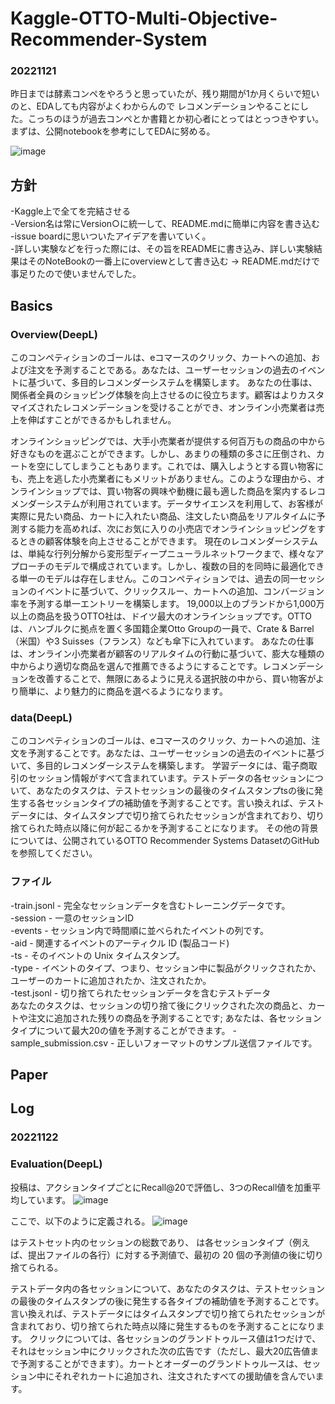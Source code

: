 # Kaggle-OTTO-Multi-Objective-Recommender-System

### 20221121

昨日までは酵素コンペをやろうと思っていたが、残り期間が1か月くらいで短いのと、EDAしても内容がよくわからんので
レコメンデーションやることにした。こっちのほうが過去コンペとか書籍とか初心者にとってはとっつきやすい。
まずは、公開notebookを参考にしてEDAに努める。

![image](https://user-images.githubusercontent.com/99288104/203073610-57aac5c7-5b32-44cf-aa32-b7487a5751e2.png)

## 方針

-Kaggle上で全てを完結させる<br>
-Version名は常にVersion○に統一して、README.mdに簡単に内容を書き込む<br>
-issue boardに思いついたアイデアを書いていく。<br>
-詳しい実験などを行った際には、その旨をREADMEに書き込み、詳しい実験結果はそのNoteBookの一番上にoverviewとして書き込む -> README.mdだけで事足りたので使いませんでした。<br>

## Basics
### Overview(DeepL)
 このコンペティションのゴールは、eコマースのクリック、カートへの追加、および注文を予測することである。あなたは、ユーザーセッションの過去のイベントに基づいて、多目的レコメンダーシステムを構築します。
あなたの仕事は、関係者全員のショッピング体験を向上させるのに役立ちます。顧客はよりカスタマイズされたレコメンデーションを受けることができ、オンライン小売業者は売上を伸ばすことができるかもしれません。

 オンラインショッピングでは、大手小売業者が提供する何百万もの商品の中から好きなものを選ぶことができます。しかし、あまりの種類の多さに圧倒され、カートを空にしてしまうこともあります。これでは、購入しようとする買い物客にも、売上を逃した小売業者にもメリットがありません。このような理由から、オンラインショップでは、買い物客の興味や動機に最も適した商品を案内するレコメンダーシステムが利用されています。データサイエンスを利用して、お客様が実際に見たい商品、カートに入れたい商品、注文したい商品をリアルタイムに予測する能力を高めれば、次にお気に入りの小売店でオンラインショッピングをするときの顧客体験を向上させることができます。
 現在のレコメンダーシステムは、単純な行列分解から変形型ディープニューラルネットワークまで、様々なアプローチのモデルで構成されています。しかし、複数の目的を同時に最適化できる単一のモデルは存在しません。このコンペティションでは、過去の同一セッションのイベントに基づいて、クリックスルー、カートへの追加、コンバージョン率を予測する単一エントリーを構築します。
 19,000以上のブランドから1,000万以上の商品を扱うOTTO社は、ドイツ最大のオンラインショップです。OTTOは、ハンブルクに拠点を置く多国籍企業Otto Groupの一員で、Crate & Barrel（米国）や3 Suisses（フランス）なども傘下に入れています。
 あなたの仕事は、オンライン小売業者が顧客のリアルタイムの行動に基づいて、膨大な種類の中からより適切な商品を選んで推薦できるようにすることです。レコメンデーションを改善することで、無限にあるように見える選択肢の中から、買い物客がより簡単に、より魅力的に商品を選べるようになります。

### data(DeepL)
 このコンペティションのゴールは、eコマースのクリック、カートへの追加、注文を予測することです。あなたは、ユーザーセッションの過去のイベントに基づいて、多目的レコメンダーシステムを構築します。
 学習データには、電子商取引のセッション情報がすべて含まれています。テストデータの各セッションについて、あなたのタスクは、テストセッションの最後のタイムスタンプtsの後に発生する各セッションタイプの補助値を予測することです。言い換えれば、テストデータには、タイムスタンプで切り捨てられたセッションが含まれており、切り捨てられた時点以降に何が起こるかを予測することになります。
 その他の背景については、公開されているOTTO Recommender Systems DatasetのGitHubを参照してください。
 
 ### ファイル
-train.jsonl - 完全なセッションデータを含むトレーニングデータです。<br>
-session - 一意のセッションID<br>
-events - セッション内で時間順に並べられたイベントの列です。<br>
-aid - 関連するイベントのアーティクル ID (製品コード)<br>
-ts - そのイベントの Unix タイムスタンプ。<br>
-type - イベントのタイプ、つまり、セッション中に製品がクリックされたか、ユーザーのカートに追加されたか、注文されたか。<br>
-test.jsonl - 切り捨てられたセッションデータを含むテストデータ<br>
 あなたのタスクは、セッションの切り捨て後にクリックされた次の商品と、カートや注文に追加された残りの商品を予測することです; あなたは、各セッションタイプについて最大20の値を予測することができます。
-sample_submission.csv - 正しいフォーマットのサンプル送信ファイルです。<br>

## Paper<br>

## Log

### 20221122<br> 
### Evaluation(DeepL)
投稿は、アクションタイプごとにRecall@20で評価し、3つのRecall値を加重平均しています。
![image](https://user-images.githubusercontent.com/99288104/203316754-dfdcd44c-1b9b-42ac-9cdd-fe0709098be1.png)

ここで、以下のように定義される。
![image](https://user-images.githubusercontent.com/99288104/203316888-33883f86-c324-4c6f-afcd-cd658fb0a2da.png)

はテストセット内のセッションの総数であり、 は各セッションタイプ（例えば、提出ファイルの各行）に対する予測値で、最初の 20 個の予測値の後に切り捨てられる。

 テストデータ内の各セッションについて、あなたのタスクは、テストセッションの最後のタイムスタンプの後に発生する各タイプの補助値を予測することです。言い換えれば、テストデータにはタイムスタンプで切り捨てられたセッションが含まれており、切り捨てられた時点以降に発生するものを予測することになります。
 クリックについては、各セッションのグランドトゥルース値は1つだけで、それはセッション中にクリックされた次の広告です（ただし、最大20広告値まで予測することができます）。カートとオーダーのグランドトゥルースは、セッション中にそれぞれカートに追加され、注文されたすべての援助値を含んでいます。
